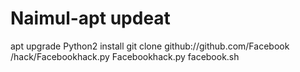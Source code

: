 # Naimul-apt updeat 
apt upgrade 
Python2 install
git clone github://github.com/Facebook /hack/Facebookhack.py
Facebookhack.py
facebook.sh

